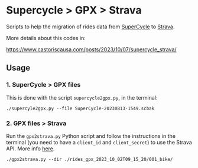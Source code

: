 # Supercycle > GPX > Strava
Scripts to help the migration of rides data from [SuperCycle](http://www.osborntech.com/) to [Strava](https://www.strava.com/).

More details about this codes in:

https://www.castoriscausa.com/posts/2023/10/07/supercycle_strava/

## Usage
### 1. SuperCycle > GPX files
This is done with the script `supercycle2gpx.py`, in the terminal:

`./supercyle2gpx.py --file SuperCycle-20230813-1549.scbak`

### 2. GPX files > Strava
Run the `gpx2strava.py` Python script and follow the instructions in the terminal
(you need to have a `client_id` and `client_secret`) to use the Strava API. More info [here](https://developers.strava.com/docs/getting-started/).

`./gpx2strava.py --dir ./rides_gpx_2023_10_02T09_15_20/001_bike/`
